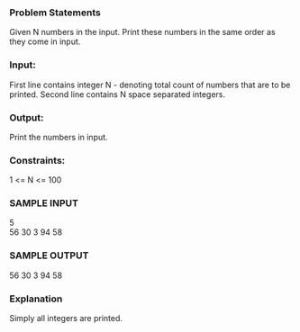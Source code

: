 ### Problem Statements
Given N numbers in the input. Print these numbers in the same order as they come in input.

### Input:
First line contains integer N - denoting total count of numbers that are to be printed.
Second line contains N space separated integers.

### Output:
Print the numbers in input.

### Constraints:
1 <= N <= 100

### SAMPLE INPUT 
5<br>
56 30 3 94 58 

### SAMPLE OUTPUT 
56 30 3 94 58

### Explanation
Simply all integers are printed.